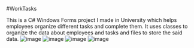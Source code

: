 #WorkTasks

This is a C# Windows Forms project I made in University which helps employees organize different tasks and complete them. It uses classes to organize the data about employees and tasks and files to store the said data.
![image](https://github.com/ViktorVelizarov/WorkTasks/assets/58163160/4c408f93-a958-4c16-9573-301c00a958b1)
![image](https://github.com/ViktorVelizarov/WorkTasks/assets/58163160/841558fc-8d57-4d0f-aa62-8c0c79a314f0)
![image](https://github.com/ViktorVelizarov/WorkTasks/assets/58163160/ed78a2cb-53c6-4b4b-aad8-d819e5b86256)
![image](https://github.com/ViktorVelizarov/WorkTasks/assets/58163160/347da8ab-e42a-47e9-bba6-df2722efbb37)




